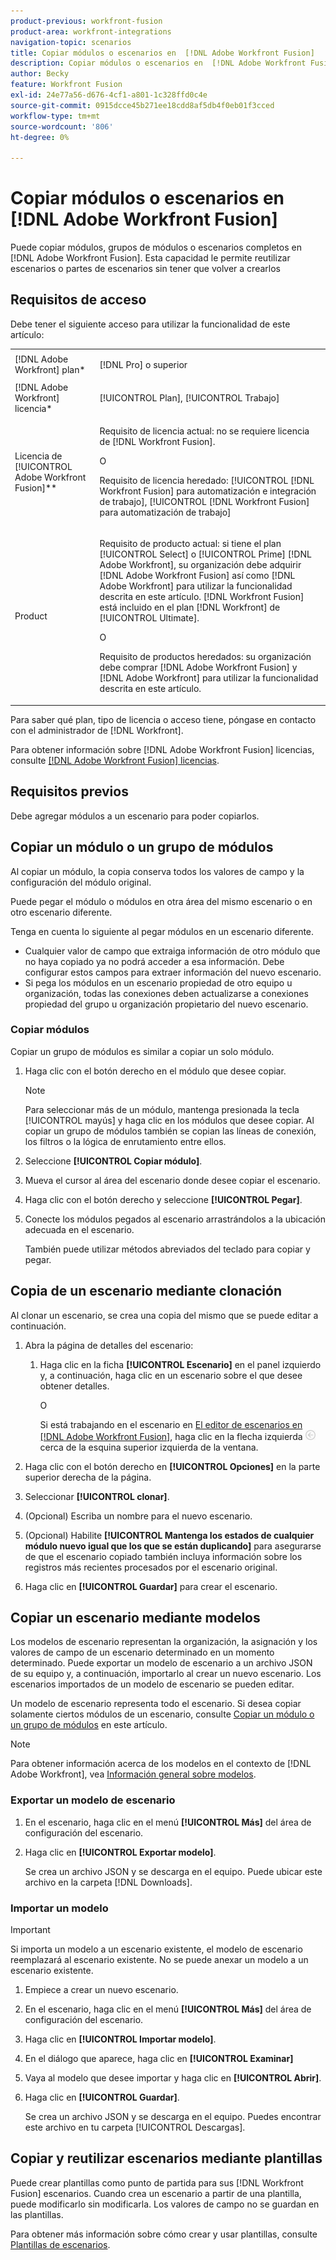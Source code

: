 ```yaml
---
product-previous: workfront-fusion
product-area: workfront-integrations
navigation-topic: scenarios
title: Copiar módulos o escenarios en  [!DNL Adobe Workfront Fusion]
description: Copiar módulos o escenarios en  [!DNL Adobe Workfront Fusion]
author: Becky
feature: Workfront Fusion
exl-id: 24e77a56-d676-4cf1-a801-1c328ffd0c4e
source-git-commit: 0915dcce45b271ee18cdd8af5db4f0eb01f3cced
workflow-type: tm+mt
source-wordcount: '806'
ht-degree: 0%

---
```


# Copiar módulos o escenarios en [!DNL Adobe Workfront Fusion]

Puede copiar módulos, grupos de módulos o escenarios completos en [!DNL Adobe Workfront Fusion]. Esta capacidad le permite reutilizar escenarios o partes de escenarios sin tener que volver a crearlos

## Requisitos de acceso

Debe tener el siguiente acceso para utilizar la funcionalidad de este artículo:

<table style="table-layout:auto">  
 <col> 
 <col> 
 <tbody> 
  <tr> 
    <td role="rowheader">[!DNL Adobe Workfront] plan*</td> 
   <td> <p>[!DNL Pro] o superior</p> </td> 
  </tr> 
  <tr data-mc-conditions=""> 
   <td role="rowheader">[!DNL Adobe Workfront] licencia*</td> 
   <td> <p>[!UICONTROL Plan], [!UICONTROL Trabajo]</p> </td> 
  </tr> 
  <tr> 
   <td role="rowheader">Licencia de [!UICONTROL Adobe Workfront Fusion]**</td> 
  <td>
   <p>Requisito de licencia actual: no se requiere licencia de [!DNL Workfront Fusion].</p>
   <p>O</p>
   <p>Requisito de licencia heredado: [!UICONTROL [!DNL Workfront Fusion] para automatización e integración de trabajo], [!UICONTROL [!DNL Workfront Fusion] para automatización de trabajo]</p>
   </td>    </tr> 
  </tr> 
  <tr> 
   <td role="rowheader">Product</td> 
   <td>
   <p>Requisito de producto actual: si tiene el plan [!UICONTROL Select] o [!UICONTROL Prime] [!DNL Adobe Workfront], su organización debe adquirir [!DNL Adobe Workfront Fusion] así como [!DNL Adobe Workfront] para utilizar la funcionalidad descrita en este artículo. [!DNL Workfront Fusion] está incluido en el plan [!DNL Workfront] de [!UICONTROL Ultimate].</p>
   <p>O</p>
   <p>Requisito de productos heredados: su organización debe comprar [!DNL Adobe Workfront Fusion] y [!DNL Adobe Workfront] para utilizar la funcionalidad descrita en este artículo.</p>
   </td> 
  </tr>
 </tbody> 
</table>

Para saber qué plan, tipo de licencia o acceso tiene, póngase en contacto con el administrador de [!DNL Workfront].

Para obtener información sobre [!DNL Adobe Workfront Fusion] licencias, consulte [[!DNL Adobe Workfront Fusion] licencias](../../workfront-fusion/get-started/license-automation-vs-integration.md).

## Requisitos previos

Debe agregar módulos a un escenario para poder copiarlos.

## Copiar un módulo o un grupo de módulos

Al copiar un módulo, la copia conserva todos los valores de campo y la configuración del módulo original.

Puede pegar el módulo o módulos en otra área del mismo escenario o en otro escenario diferente.

Tenga en cuenta lo siguiente al pegar módulos en un escenario diferente.

<!--
  <li data-mc-conditions="QuicksilverOrClassic.Draft mode"> <p>If you paste the modules into another scenario, any fields that pull information from a module that you did not copy must be set to pull information from a module in the new scenario.</p> </li>
  -->

* Cualquier valor de campo que extraiga información de otro módulo que no haya copiado ya no podrá acceder a esa información. Debe configurar estos campos para extraer información del nuevo escenario.
* Si pega los módulos en un escenario propiedad de otro equipo u organización, todas las conexiones deben actualizarse a conexiones propiedad del grupo u organización propietario del nuevo escenario.

### Copiar módulos

Copiar un grupo de módulos es similar a copiar un solo módulo.

1. Haga clic con el botón derecho en el módulo que desee copiar.

   >[!NOTE]
   >
   >Para seleccionar más de un módulo, mantenga presionada la tecla [!UICONTROL mayús] y haga clic en los módulos que desee copiar. Al copiar un grupo de módulos también se copian las líneas de conexión, los filtros o la lógica de enrutamiento entre ellos.

1. Seleccione **[!UICONTROL Copiar módulo]**.
1. Mueva el cursor al área del escenario donde desee copiar el escenario.
1. Haga clic con el botón derecho y seleccione **[!UICONTROL Pegar]**.
1. Conecte los módulos pegados al escenario arrastrándolos a la ubicación adecuada en el escenario.

   También puede utilizar métodos abreviados del teclado para copiar y pegar.

## Copia de un escenario mediante clonación

Al clonar un escenario, se crea una copia del mismo que se puede editar a continuación.

1. Abra la página de detalles del escenario:

   1. Haga clic en la ficha **[!UICONTROL Escenario]** en el panel izquierdo y, a continuación, haga clic en un escenario sobre el que desee obtener detalles.

      O

      Si está trabajando en el escenario en [El editor de escenarios en [!DNL Adobe Workfront Fusion]](../../workfront-fusion/scenarios/scenario-editor.md), haga clic en la flecha izquierda ![](assets/exit-editing-arrow.png) cerca de la esquina superior izquierda de la ventana.

1. Haga clic con el botón derecho en **[!UICONTROL Opciones]** en la parte superior derecha de la página.
1. Seleccionar **[!UICONTROL clonar]**.
1. (Opcional) Escriba un nombre para el nuevo escenario.
1. (Opcional) Habilite **[!UICONTROL Mantenga los estados de cualquier módulo nuevo igual que los que se están duplicando]** para asegurarse de que el escenario copiado también incluya información sobre los registros más recientes procesados por el escenario original.
1. Haga clic en **[!UICONTROL Guardar]** para crear el escenario.

## Copiar un escenario mediante modelos

Los modelos de escenario representan la organización, la asignación y los valores de campo de un escenario determinado en un momento determinado. Puede exportar un modelo de escenario a un archivo JSON de su equipo y, a continuación, importarlo al crear un nuevo escenario. Los escenarios importados de un modelo de escenario se pueden editar.

Un modelo de escenario representa todo el escenario. Si desea copiar solamente ciertos módulos de un escenario, consulte [Copiar un módulo o un grupo de módulos](#copy-a-module-or-a-group-of-modules) en este artículo.

>[!NOTE]
>
>Para obtener información acerca de los modelos en el contexto de [!DNL Adobe Workfront], vea [Información general sobre modelos](../../administration-and-setup/blueprints/blueprints-overview.md).

### Exportar un modelo de escenario

1. En el escenario, haga clic en el menú **[!UICONTROL Más]** del área de configuración del escenario.
1. Haga clic en **[!UICONTROL Exportar modelo]**.

   Se crea un archivo JSON y se descarga en el equipo. Puede ubicar este archivo en la carpeta [!DNL Downloads].

### Importar un modelo

>[!IMPORTANT]
>
>Si importa un modelo a un escenario existente, el modelo de escenario reemplazará al escenario existente. No se puede anexar un modelo a un escenario existente.

1. Empiece a crear un nuevo escenario.
1. En el escenario, haga clic en el menú **[!UICONTROL Más]** del área de configuración del escenario.
1. Haga clic en **[!UICONTROL Importar modelo]**.
1. En el diálogo que aparece, haga clic en **[!UICONTROL Examinar]**
1. Vaya al modelo que desee importar y haga clic en **[!UICONTROL Abrir]**.
1. Haga clic en **[!UICONTROL Guardar]**.

   Se crea un archivo JSON y se descarga en el equipo. Puedes encontrar este archivo en tu carpeta [!UICONTROL Descargas].

## Copiar y reutilizar escenarios mediante plantillas

Puede crear plantillas como punto de partida para sus [!DNL Workfront Fusion] escenarios. Cuando crea un escenario a partir de una plantilla, puede modificarlo sin modificarla. Los valores de campo no se guardan en las plantillas.

Para obtener más información sobre cómo crear y usar plantillas, consulte [Plantillas de escenarios](../../workfront-fusion/scenarios/templates/fusion-templates.md).
